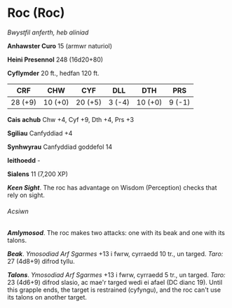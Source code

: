 # Roc (Roc)

*Bwystfil anferth, heb aliniad*

**Anhawster Curo** 15 (armwr naturiol)

**Heini Presennol** 248 (16d20+80)

**Cyflymder** 20 ft., hedfan 120 ft.

| CRF     | CHW     | CYF     | DLL    | DTH     | PRS    |
|---------|---------|---------|--------|---------|--------|
| 28 (+9) | 10 (+0) | 20 (+5) | 3 (-4) | 10 (+0) | 9 (-1) |

**Cais achub** Chw +4, Cyf +9, Dth +4, Prs +3

**Sgiliau** Canfyddiad +4

**Synhwyrau** Canfyddiad goddefol 14

**Ieithoedd** -

**Sialens** 11 (7,200 XP)

***Keen Sight***. The roc has advantage on Wisdom (Perception) checks that rely on sight.

###### Acsiwn

***Amlymosod***. The roc makes two attacks: one with its beak and one with its talons.

***Beak***. *Ymosodiad Arf Sgarmes* +13 i fwrw, cyrraedd 10 tr., un targed. *Taro:* 27 (4d8+9) difrod tyllu.

***Talons***. *Ymosodiad Arf Sgarmes* +13 i fwrw, cyrraedd 5 tr., un targed. *Taro:* 23 (4d6+9) difrod slasio, ac mae'r targed wedi ei afael (DC dianc 19). Until this grapple ends, the target is restrained (cyfyngu), and the roc can't use its talons on another target.